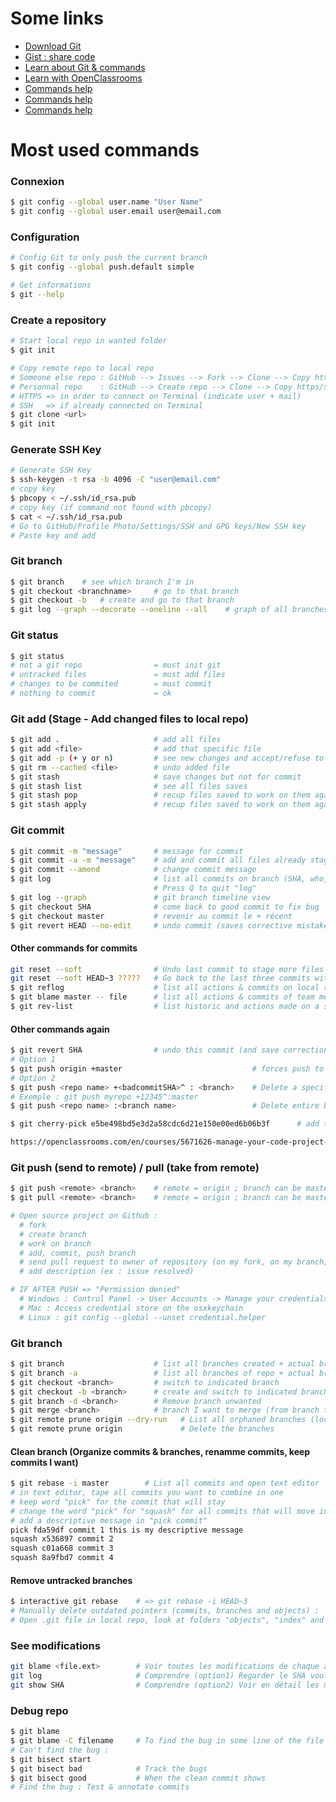 # Some links

* [Download Git](https://git-scm.com/downloads)
* [Gist : share code](https://gist.github.com)
* [Learn about Git & commands](https://www.atlassian.com/git/tutorials/learn-git-with-bitbucket-cloud)
* [Learn with OpenClassrooms](https://openclassrooms.com/en/courses/5671626-manage-your-code-project-with-git-github)
* [Commands help](https://gist.github.com/jedmao/5053440)
* [Commands help](https://github.com/joshnh/Git-Commands)
* [Commands help](https://dev.to/dhruv/essential-git-commands-every-developer-should-know-2fl)

# Most used commands

### Connexion
```bash
$ git config --global user.name "User Name"
$ git config --global user.email user@email.com
```

### Configuration
```bash
# Config Git to only push the current branch
$ git config --global push.default simple

# Get informations
$ git --help
```

### Create a repository
```bash
# Start local repo in wanted folder
$ git init

# Copy remote repo to local repo
# Someone else repo : GitHub --> Issues --> Fork --> Clone --> Copy https key
# Personnal repo    : GitHub --> Create repo --> Clone --> Copy https/ssh key
# HTTPS => in order to connect on Terminal (indicate user + mail)
# SSH   => if already connected on Terminal
$ git clone <url>
$ git init
```

### Generate SSH Key
```bash
# Generate SSH Key
$ ssh-keygen -t rsa -b 4096 -C "user@email.com"
# copy key
$ pbcopy < ~/.ssh/id_rsa.pub
# copy key (if command not found with pbcopy)
$ cat < ~/.ssh/id_rsa.pub
# Go to GitHub/Profile Photo/Settings/SSH and GPG keys/New SSH key
# Paste key and add
```

### Git branch
```bash
$ git branch    # see which branch I'm in
$ git checkout <branchname>     # go to that branch
$ git checkout -b   # create and go to that branch
$ git log --graph --decorate --oneline --all    # graph of all branches and commit
```

### Git status
```bash
$ git status
# not a git repo                = must init git
# untracked files               = must add files
# changes to be commited        = must commit
# nothing to commit             = ok
```

### Git add (Stage - Add changed files to local repo)
```bash
$ git add .                     # add all files
$ git add <file>                # add that specific file
$ git add -p (+ y or n)         # see new changes and accept/refuse to add
$ git rm --cached <file>        # undo added file
$ git stash                     # save changes but not for commit
$ git stash list                # see all files saves
$ git stash pop                 # recup files saved to work on them again (et vide le stash)
$ git stash apply               # recup files saved to work on them again (sans vider le stash)
```

### Git commit
```bash
$ git commit -m "message"       # message for commit
$ git commit -a -m "message"    # add and commit all files already staged
$ git commit --amend            # change commit message
$ git log                       # list all commits on branch (SHA, who, when, what ; most recent < oldest)
                                # Press Q to quit "log"
$ git log --graph               # git branch timeline view
$ git checkout SHA              # come back to good commit to fix bug
$ git checkout master           # revenir au commit le + récent
$ git revert HEAD --no-edit     # undo commit (saves corrective mistake as a new commit)
```

#### Other commands for commits
```bash
git reset --soft                # Undo last commit to stage more files
git reset --soft HEAD~3 ?????   # Go back to the last three commits without lose the files stored
$ git reflog                    # list all actions & commits on local repo
$ git blame master -- file      # list all actions & commits of team members (lines added in source code)
$ git rev-list                  # list historic and actions made on a specific file
```

#### Other commands again
```bash
$ git revert SHA                # undo this commit (and save correction into new commit)
# Option 1
$ git push origin +master                             # forces push to remote repo
# Option 2
$ git push <repo name> +<badcommitSHA>^ : <branch>    # Delete a specific commit using git push
# Exemple : git push myrepo +12345^:master
$ git push <repo name> :<branch name>                 # Delete entire branch

$ git cherry-pick e5be498bd5e3d2a58cdc6d21e150e00ed6b06b3f      # add that commit to actual branch

https://openclassrooms.com/en/courses/5671626-manage-your-code-project-with-git-github/exercises/3406
```

### Git push (send to remote) / pull (take from remote)
```bash
$ git push <remote> <branch>    # remote = origin ; branch can be master or the branch I worked on
$ git pull <remote> <branch>    # remote = origin ; branch can be master

# Open source project on Github :
  # fork
  # create branch
  # work on branch
  # add, commit, push branch
  # send pull request to owner of repository (on my fork, on my branch, clic on "Compare & pull request")
  # add description (ex : issue resolved)

# IF AFTER PUSH => "Permission denied"
  # Windows : Control Panel -> User Accounts -> Manage your credentials -> Windows Credentials -> Remove
  # Mac : Access credential store on the osxkeychain
  # Linux : git config --global --unset credential.helper
```

### Git branch
```bash
$ git branch                    # list all branches created + actual branch
$ git branch -a                 # list all branches of repo + actual branch
$ git checkout <branch>         # switch to indicated branch
$ git checkout -b <branch>      # create and switch to indicated branch
$ git branch -d <branch>        # Remove branch unwanted
$ git merge <branch>            # branch I want to merge (from branch that all will be merged in)
$ git remote prune origin --dry-run   # List all orphaned branches (local ones that doesn't exist remote)
$ git remote prune origin             # Delete the branches
````

#### Clean branch (Organize commits & branches, renamme commits, keep commits I want)
```bash
$ git rebase -i master        # List all commits and open text editor
# in text editor, tape all commits you want to combine in one
# keep word "pick" for the commit that will stay
# change the word "pick" for "squash" for all commits that will move into the "pick commit"
# add a descriptive message in "pick commit"
pick fda59df commit 1 this is my descriptive message
squash x536897 commit 2
squash c01a668 commit 3
squash 8a9fbd7 commit 4
```

#### Remove untracked branches
```bash
$ interactive git rebase    # => git rebase -i HEAD~3
# Manually delete outdated pointers (commits, branches and objects) :
# Open .git file in local repo, look at folders "objects", "index" and "ref"
```

### See modifications
```bash
git blame <file.ext>        # Voir toutes les modifications de chaque auteur sur le fichier
git log                     # Comprendre (option1) Regarder le SHA voulu pour voir le message du commit
git show SHA                # Comprendre (option2) Voir en détail les modifications de l'auteur sélectionné

```

### Debug repo
```bash
$ git blame
$ git blame -C filename     # To find the bug in some line of the file
# Can't find the bug :
$ git bisect start
$ git bisect bad            # Track the bugs
$ git bisect good           # When the clean commit shows
# Find the bug : Test & annotate commits
```
